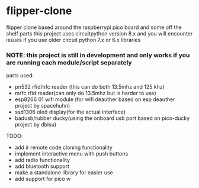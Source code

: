 # flipper-clone
flipper clone based around the raspberrypi pico board and some off the shelf parts 
this project uses circuitpython version 8.x and you will encounter issues if you use older circuit python 7.x or 6.x libraries
### NOTE: this project is still in development and only works if you are running each module/script separately
parts used:

+ pn532 rfid/nfc reader (this can do both 13.5mhz and 125 khz)
+ mrfc rfid reader(can only do 13.5mhz but is harder to use)
+ esp8266 01 wifi module (for wifi deauther based on esp deauther project by spacehuhn)
+ ssd1306 oled display(for the actual interface)
+ badusb/rubber ducky(using the onboard usb port based on pico-ducky project by dbisu)



TODO:
+ add ir remote code cloning functionality
+ implement interactive menu with push buttons 
+ add radio functionality
+ add bluetooth support
+ make a standalone library for easier use
+ add support for pico w
